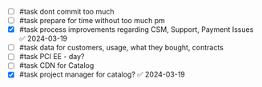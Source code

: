 
- [ ] #task dont commit too much
- [ ] #task prepare for time without too much pm
- [x] #task process improvements regarding CSM, Support, Payment Issues ✅ 2024-03-19
- [ ] #task data for customers, usage, what they bought, contracts
- [ ] #task PCI EE - day?
- [ ] #task CDN for Catalog
- [x] #task project manager for catalog? ✅ 2024-03-19